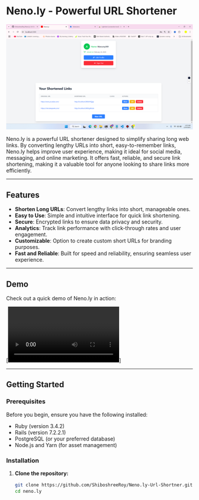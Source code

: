 # Neno.ly - Powerful URL Shortener

![Neno.ly Banner](./demo/Project_image.png) <!-- Replace with your project banner image -->

Neno.ly is a powerful URL shortener designed to simplify sharing long web links. By converting lengthy URLs into short, easy-to-remember links, Neno.ly helps improve user experience, making it ideal for social media, messaging, and online marketing. It offers fast, reliable, and secure link shortening, making it a valuable tool for anyone looking to share links more efficiently.

---

## Features

- **Shorten Long URLs**: Convert lengthy links into short, manageable ones.
- **Easy to Use**: Simple and intuitive interface for quick link shortening.
- **Secure**: Encrypted links to ensure data privacy and security.
- **Analytics**: Track link performance with click-through rates and user engagement.
- **Customizable**: Option to create custom short URLs for branding purposes.
- **Fast and Reliable**: Built for speed and reliability, ensuring seamless user experience.

---

## Demo

Check out a quick demo of Neno.ly in action:

[![Neno.ly Demo Video](./demo/project_video.mp4)]<!-- Replace with your demo video link -->

---

## Getting Started

### Prerequisites

Before you begin, ensure you have the following installed:

- Ruby (version 3.4.2)
- Rails (version 7.2.2.1)
- PostgreSQL (or your preferred database)
- Node.js and Yarn (for asset management)

### Installation

1. **Clone the repository:**

   ```bash
   git clone https://github.com/ShiboshreeRoy/Neno.ly-Url-Shortner.git
   cd neno.ly